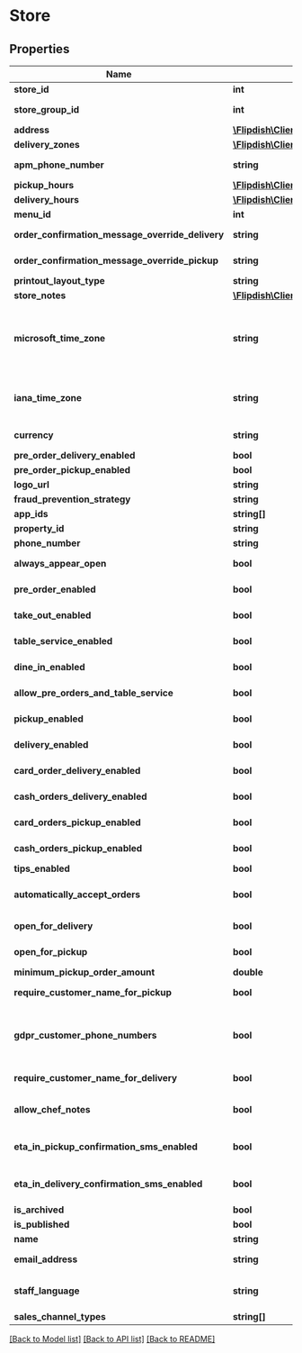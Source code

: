 # Store

## Properties
Name | Type | Description | Notes
------------ | ------------- | ------------- | -------------
**store_id** | **int** | Store identifier | [optional] 
**store_group_id** | **int** | Store group id to which this store belongs | [optional] 
**address** | [**\Flipdish\\Client\Models\StoreAddress**](StoreAddress.md) | Store address | [optional] 
**delivery_zones** | [**\Flipdish\\Client\Models\DeliveryZone[]**](DeliveryZone.md) | Delivery zones | [optional] 
**apm_phone_number** | **string** | Automated Phone Marketing number | [optional] 
**pickup_hours** | [**\Flipdish\\Client\Models\BusinessHoursPeriod[]**](BusinessHoursPeriod.md) | Pickup hours | [optional] 
**delivery_hours** | [**\Flipdish\\Client\Models\BusinessHoursPeriod[]**](BusinessHoursPeriod.md) | Delivery hours | [optional] 
**menu_id** | **int** | Menu identifier | [optional] 
**order_confirmation_message_override_delivery** | **string** | Overridden confirmation message for delivery orders | [optional] 
**order_confirmation_message_override_pickup** | **string** | Overridden confirmation message for pickup orders | [optional] 
**printout_layout_type** | **string** | Printout layout | [optional] 
**store_notes** | [**\Flipdish\\Client\Models\StoreNote[]**](StoreNote.md) | Store notes | [optional] 
**microsoft_time_zone** | **string** | Microsoft Time Zone Index Values (https://msdn.microsoft.com/en-us/library/ms912391)  (Editable through store coordinate change) | [optional] 
**iana_time_zone** | **string** | IANA Time Zone (https://www.iana.org/time-zones)  (Editable through store coordinate change) | [optional] 
**currency** | **string** | Currency (derived from Store Group) | [optional] 
**pre_order_delivery_enabled** | **bool** | Is PerOrder Enabled for Delivery | [optional] 
**pre_order_pickup_enabled** | **bool** | Is PerOrder Enabled for Pickup | [optional] 
**logo_url** | **string** | Url for logo image | [optional] 
**fraud_prevention_strategy** | **string** | Fraud Prevention Strategy | [optional] 
**app_ids** | **string[]** | Store&#39;s app ids | [optional] 
**property_id** | **string** | Property Id | [optional] 
**phone_number** | **string** | Phone number | [optional] 
**always_appear_open** | **bool** | True if the store always appears open | [optional] 
**pre_order_enabled** | **bool** | True if the store accepts pre-orders | [optional] 
**take_out_enabled** | **bool** | True if the store accepts take-out orders | [optional] 
**table_service_enabled** | **bool** | True if the store has table service | [optional] 
**dine_in_enabled** | **bool** | True if the store accepts dine-in orders | [optional] 
**allow_pre_orders_and_table_service** | **bool** | True if both pre-orders and talbe service can be enabled | [optional] 
**pickup_enabled** | **bool** | True if the store accepts pickup orders | [optional] 
**delivery_enabled** | **bool** | True if the store accepts delivery orders | [optional] 
**card_order_delivery_enabled** | **bool** | True if the store accepts card payment for delivery orders | [optional] 
**cash_orders_delivery_enabled** | **bool** | True if the store accepts cash payment for delivery orders | [optional] 
**card_orders_pickup_enabled** | **bool** | True if the store accepts card payment for pickup orders | [optional] 
**cash_orders_pickup_enabled** | **bool** | True if the store accepts cash payment for pickup orders | [optional] 
**tips_enabled** | **bool** | True if the store accepts tips | [optional] 
**automatically_accept_orders** | **bool** | True if the stores orders are automatically accepted in Flipdish | [optional] 
**open_for_delivery** | **bool** | True if the store is open for delivery | [optional] 
**open_for_pickup** | **bool** | True if the store is open for pickup | [optional] 
**minimum_pickup_order_amount** | **double** | Minimum pickup order amount | [optional] 
**require_customer_name_for_pickup** | **bool** | True if customer name required for pickup orders | [optional] 
**gdpr_customer_phone_numbers** | **bool** | Mask your customers phone numbers printed on receipts and reduce the amout of personally identifiable customer information that is exposed. | [optional] 
**require_customer_name_for_delivery** | **bool** | True if customer name required for delivery orders | [optional] 
**allow_chef_notes** | **bool** | True if the customer is allowed enter custom notes with their orders | [optional] 
**eta_in_pickup_confirmation_sms_enabled** | **bool** | True if order confirmation sms includes estimated time when order will be ready for collection | [optional] 
**eta_in_delivery_confirmation_sms_enabled** | **bool** | True if order confirmation sms includes estimated time when order will delivered | [optional] 
**is_archived** | **bool** | Is the Store Archived | [optional] 
**is_published** | **bool** | Is the Store Published | [optional] 
**name** | **string** | Name | [optional] 
**email_address** | **string** | Email address (visible to customers) | [optional] 
**staff_language** | **string** | Staff Language (used for communication with the staff)  Emails, Printouts etc | [optional] 
**sales_channel_types** | **string[]** | Sales Channel Types | [optional] 

[[Back to Model list]](../README.md#documentation-for-models) [[Back to API list]](../README.md#documentation-for-api-endpoints) [[Back to README]](../README.md)


